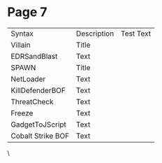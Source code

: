 # Page 7

|                   |             |           |
| ----------------- | ----------- | --------- |
| Syntax            | Description | Test Text |
| Villain           | Title       |           |
| EDRSandBlast      | Text        |           |
| SPAWN             | Title       |           |
| NetLoader         | Text        |           |
| KillDefenderBOF   | Text        |           |
| ThreatCheck       | Text        |           |
| Freeze            | Text        |           |
| GadgetToJScript   | Text        |           |
| Cobalt Strike BOF | Text        |           |

\
